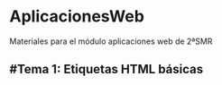 # AplicacionesWeb
 Materiales para el módulo aplicaciones web de 2ªSMR

#Tema 1: Etiquetas HTML básicas
--
